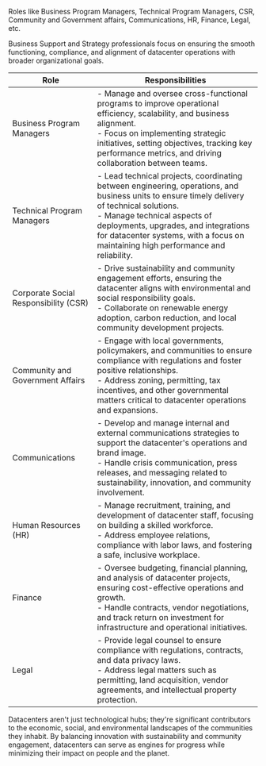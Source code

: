 
Roles like Business Program Managers, Technical Program Managers, CSR, Community and Government affairs, Communications, HR, Finance, Legal, etc. 

Business Support and Strategy professionals focus on ensuring the smooth functioning, compliance, and alignment of datacenter operations with broader organizational goals.


| Role                         | Responsibilities                                                                                                                        |
|------------------------------|-----------------------------------------------------------------------------------------------------------------------------------------|
| Business Program Managers     | - Manage and oversee cross-functional programs to improve operational efficiency, scalability, and business alignment.</br>- Focus on implementing strategic initiatives, setting objectives, tracking key performance metrics, and driving collaboration between teams. |
| Technical Program Managers    | - Lead technical projects, coordinating between engineering, operations, and business units to ensure timely delivery of technical solutions.</br>- Manage technical aspects of deployments, upgrades, and integrations for datacenter systems, with a focus on maintaining high performance and reliability. |
| Corporate Social Responsibility (CSR) | - Drive sustainability and community engagement efforts, ensuring the datacenter aligns with environmental and social responsibility goals.</br>- Collaborate on renewable energy adoption, carbon reduction, and local community development projects. |
| Community and Government Affairs | - Engage with local governments, policymakers, and communities to ensure compliance with regulations and foster positive relationships.</br>- Address zoning, permitting, tax incentives, and other governmental matters critical to datacenter operations and expansions. |
| Communications               | - Develop and manage internal and external communications strategies to support the datacenter's operations and brand image.</br>- Handle crisis communication, press releases, and messaging related to sustainability, innovation, and community involvement. |
| Human Resources (HR)         | - Manage recruitment, training, and development of datacenter staff, focusing on building a skilled workforce.</br>- Address employee relations, compliance with labor laws, and fostering a safe, inclusive workplace. |
| Finance                      | - Oversee budgeting, financial planning, and analysis of datacenter projects, ensuring cost-effective operations and growth.</br>- Handle contracts, vendor negotiations, and track return on investment for infrastructure and operational initiatives. |
| Legal                        | - Provide legal counsel to ensure compliance with regulations, contracts, and data privacy laws.</br>- Address legal matters such as permitting, land acquisition, vendor agreements, and intellectual property protection. |

Datacenters aren't just technological hubs; they're significant contributors to the economic, social, and environmental landscapes of the communities they inhabit. By balancing innovation with sustainability and community engagement, datacenters can serve as engines for progress while minimizing their impact on people and the planet.